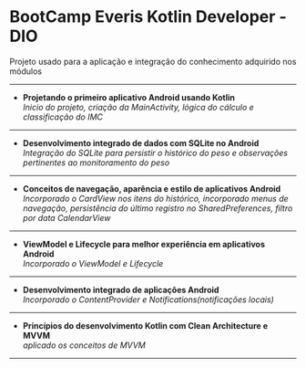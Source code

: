 BootCamp Everis Kotlin Developer - DIO
===================================

Projeto usado para a aplicação e integração do conhecimento adquirido nos módulos


-------
* **Projetando o primeiro aplicativo Android usando Kotlin**  
*Inicio do projeto, criação da MainActivity, lógica do cálculo e classificação do IMC*
-------	
* **Desenvolvimento integrado de dados com SQLite no Android**  
*Integração do SQLite para persistir o histórico do peso e observações pertinentes ao monitoramento do peso*
-------	
* **Conceitos de navegação, aparência e estilo de aplicativos Android**  
*Incorporado o CardView nos itens do histórico, incorporado menus de navegação, persistência do último registro no SharedPreferences, filtro por data CalendarView*
-------
* **ViewModel e Lifecycle para melhor experiência em aplicativos Android**  
*Incorporado o ViewModel e Lifecycle*
-------
* **Desenvolvimento integrado de aplicações Android**  
*Incorporado o ContentProvider e Notifications(notificações locais)*
-------
* **Princípios do desenvolvimento Kotlin com Clean Architecture e MVVM**  
*aplicado os conceitos de MVVM*
-------
